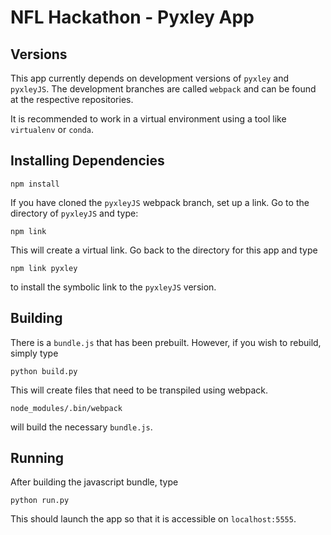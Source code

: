 # NFL Hackathon - Pyxley App

## Versions
This app currently depends on development versions of `pyxley` and `pyxleyJS`.
The development branches are called `webpack` and can be found at the
respective repositories.

It is recommended to work in a virtual environment using a tool like `virtualenv`
or `conda`.

## Installing Dependencies
```
npm install
```

If you have cloned the `pyxleyJS` webpack branch, set up a link. Go to the
directory of `pyxleyJS` and type:
```
npm link
```
This will create a virtual link. Go back to the directory for this app and
type
```
npm link pyxley
```
to install the symbolic link to the `pyxleyJS` version.


## Building
There is a `bundle.js` that has been prebuilt. However, if you wish to rebuild,
simply type
```
python build.py
```

This will create files that need to be transpiled using webpack.
```
node_modules/.bin/webpack
```
will build the necessary `bundle.js`.

## Running
After building the javascript bundle, type
```
python run.py
```
This should launch the app so that it is accessible on `localhost:5555`.
